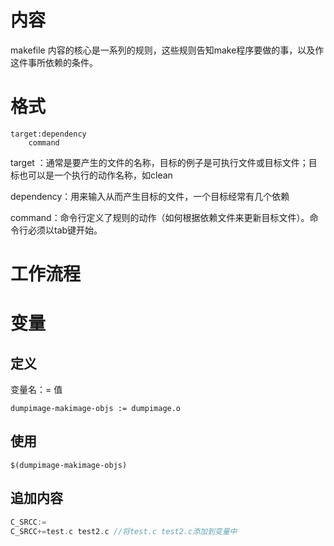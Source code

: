 # 内容
makefile 内容的核心是一系列的规则，这些规则告知make程序要做的事，以及作这件事所依赖的条件。

# 格式

```
target:dependency
	command
```

target ：通常是要产生的文件的名称，目标的例子是可执行文件或目标文件；目标也可以是一个执行的动作名称，如clean

dependency：用来输入从而产生目标的文件，一个目标经常有几个依赖

command：命令行定义了规则的动作（如何根据依赖文件来更新目标文件）。命令行必须以tab键开始。

# 工作流程

# 变量

## 定义

变量名：= 值
```
dumpimage-makimage-objs := dumpimage.o
```
## 使用

```
$(dumpimage-makimage-objs)
```
## 追加内容

```C++
C_SRCC:=
C_SRCC+=test.c test2.c //将test.c test2.c添加到变量中
``` 

